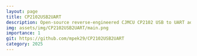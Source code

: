 ```yaml
---
layout: page
title: CP2102USB2UART
description: Open-source reverse-engineered CJMCU CP2102 USB to UART adapter for learning and custom hardware projects.
img: assets/img/CP2102USB2UART/main.png
importance: 1
git: https://github.com/mpek29/CP2102USB2UART
category: 2025
---
```



